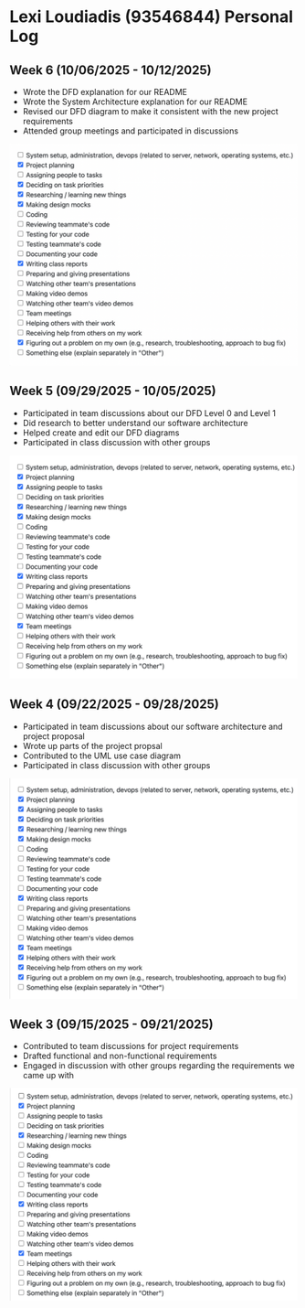 # Lexi Loudiadis (93546844) Personal Log

## Week 6 (10/06/2025 - 10/12/2025)

- Wrote the DFD explanation for our README
- Wrote the System Architecture explanation for our README
- Revised our DFD diagram to make it consistent with the new project requirements
- Attended group meetings and participated in discussions

![Type of tasks I worked on](imgs/Week%206%20Lexi.png)

## Week 5 (09/29/2025 - 10/05/2025)

- Participated in team discussions about our DFD Level 0 and Level 1
- Did research to better understand our software architecture
- Helped create and edit our DFD diagrams
- Participated in class discussion with other groups

![Type of tasks I worked on](imgs/Week%205%20Lexi.png)


## Week 4 (09/22/2025 - 09/28/2025)

- Participated in team discussions about our software architecture and project proposal
- Wrote up parts of the project propsal
- Contributed to the UML use case diagram
- Participated in class discussion with other groups

![Type of tasks I worked on](imgs/Week%204.png)


## Week 3 (09/15/2025 - 09/21/2025)

- Contributed to team discussions for project requirements
- Drafted functional and non-functional requirements
- Engaged in discussion with other groups regarding the requirements we came up with

![Type of tasks I worked on](imgs/Lexi%20Loudiadis%20Week%203.png)

